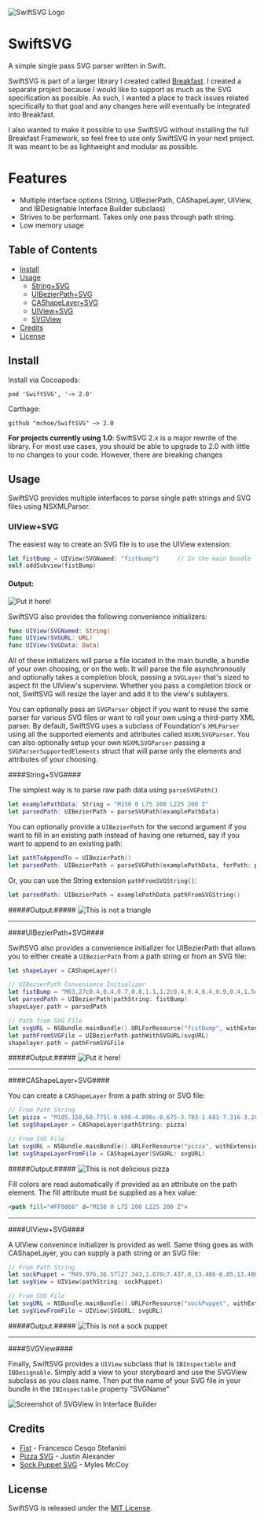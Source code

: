 
![SwiftSVG Logo](/images/SwiftSVG-Logo.png)

SwiftSVG
========

A simple single pass SVG parser written in Swift.

SwiftSVG is part of a larger library I created called [Breakfast](https://github.com/mchoe/Breakfast). I created a separate project because I would like to support as much as the SVG specification as possible. As such, I wanted a place to track issues related specifically to that goal and any changes here will eventually be integrated into Breakfast.

I also wanted to make it possible to use SwiftSVG without installing the full Breakfast Framework, so feel free to use only SwiftSVG in your next project. It was meant to be as lightweight and modular as possible.

Features
========

- Multiple interface options (String, UIBezierPath, CAShapeLayer, UIView, and IBDesignable Interface Builder subclass)
- Strives to be performant. Takes only one pass through path string. 
- Low memory usage

Table of Contents
-----------------

- [Install](#Install)
- [Usage](#Usage)
	- [String+SVG](#String+SVG)
	- [UIBezierPath+SVG](#UIBezierPath+SVG)
	- [CAShapeLayer+SVG](#CAShapeLayer+SVG)
	- [UIView+SVG](#UIView+SVG)
	- [SVGView](#SVGView)
- [Credits](#Credits)
- [License](#License)


Install
-------

Install via Cocoapods:
	
	pod 'SwiftSVG', '~> 2.0'

Carthage:

	github "mchoe/SwiftSVG" ~> 2.0

**For projects currently using 1.0**: SwiftSVG 2.x is a major rewrite of the library. For most use cases, you should be able to upgrade to 2.0 with little to no changes to your code. However, there are breaking changes 


Usage
-----

SwiftSVG provides multiple interfaces to parse single path strings and SVG files using NSXMLParser. 

### UIView+SVG

The easiest way to create an SVG file is to use the UIView extension:
```swift
let fistBump = UIView(SVGNamed: "fistbump")     // In the main bundle
self.addSubview(fistBump)
```
#### Output:
![Put it here!](/images/fistBump.png)

SwiftSVG also provides the following convenience initializers:
```swift
func UIView(SVGNamed: String)
func UIView(SVGURL: URL)
func UIView(SVGData: Data)
```

All of these initializers will parse a file located in the main bundle, a bundle of your own choosing, or on the web. It will parse the file asynchronously and optionally takes a completion block, passing a `SVGLayer` that's sized to aspect fit the UIView's superview. Whether you pass a completion block or not, SwiftSVG will resize the layer and add it to the view's sublayers.




You can optionally pass an `SVGParser` object if you want to reuse the same parser for various SVG files or want to roll your own using a third-party XML parser. By default, SwiftSVG uses a subclass of Foundation's `XMLParser` using all the supported elements and attributes called `NSXMLSVGParser`. You can also optionally setup your own `NSXMLSVGParser` passing a `SVGParserSupportedElements` struct that will parse only the elements and attributes of your choosing. 
























####String+SVG####

The simplest way is to parse raw path data using `parseSVGPath()`

```swift
let examplePathData: String = "M150 0 L75 200 L225 200 Z"
let parsedPath: UIBezierPath = parseSVGPath(examplePathData)
```

You can optionally provide a `UIBezierPath` for the second argument if you want to fill in an existing path instead of having one returned, say if you want to append to an existing path:

```swift
let pathToAppendTo = UIBezierPath()
let parsedPath: UIBezierPath = parseSVGPath(examplePathData, forPath: pathToAppendTo)
```

Or, you can use the String extension `pathFromSVGString()`:

```swift
let parsedPath: UIBezierPath = examplePathData.pathFromSVGString()
```

#####Output:#####
![This is not a triangle](/images/triangle.png)

***

####UIBezierPath+SVG####

SwiftSVG also provides a convenience initializer for UIBezierPath that allows you to either create a `UIBezierPath` from a path string or from an SVG file:

```swift
let shapeLayer = CAShapeLayer()

// UIBezierPath Convenience Initializer
let fistBump = "M63,27c0.4,0.4,0.7,0.8,1.1,1.2c0.4,0.4,0.4,0.9,0.4,1.5c0,1.9-1,3.1-2.3,4.3c-0.2,0.2-0.4,0.3-0.6,0.5c0,0,0,0,0,0.1 c0.3,0.3,0.7,0.6,0.9,1c0.3,0.9,0.3,1.8,0,2.7c-0.4,1.3-1.4,1.6-2.5,1.9c-2.4,0.8-4.7,1.7-6.9,3c-1.4,0.8-2.5,2.1-3.7,3.1 c-1.5,1.3-3,2.7-4.7,3.7c-1.3,0.8-2.9,1-4.4,1.5c-1.7,0.5-3.4,0.6-5.1,0.2c-0.7-0.2-1.4,0-1.9,0.7c-0.6,0.8-1.4,1.5-2.1,2.3 c0.9,1.2,1,2.7,1.1,4.1c0.2,1.5,0.2,3.1,0.1,4.6c0,0.7-0.2,1.4-0.4,2c-0.2,0.6-0.7,0.9-1.3,1.2c-2.3,1.1-4.5,2.2-6.8,3.3 c-2,0.9-4.1,1.7-6.1,2.4c-0.7,0.3-0.8,0-0.9-0.8c3.3-1.9,6.5-3.7,9.7-5.6c0.1-0.1,0.2-0.1,0.3-0.2c0.2-0.2,0.6-0.4,0.3-0.7 c-0.1-0.1-0.5,0-0.7,0.1c-2.1,1.1-4.3,2.3-6.4,3.4c-0.2,0.1-0.5,0.2-0.7,0.2c-0.2,0-0.4-0.1-0.6-0.2c0.1-0.2,0.1-0.5,0.3-0.6 c1-0.7,2.1-1.3,3.2-2c1.1-0.7,2.3-1.3,3.4-2c0.2-0.1,0.4-0.3,0.5-0.5c0.1-0.1,0.1-0.4,0-0.6c-0.1-0.1-0.4-0.1-0.5,0 c-0.7,0.5-1.4,1-2.1,1.5c-1.5,1-3,2.1-4.9,2.4c-0.2,0-0.4,0-0.6,0c0-0.1-0.1-0.1-0.1-0.2c0.3-0.3,0.6-0.8,1-1 c1.4-0.8,2.8-1.6,4.2-2.4c0.8-0.4,1.5-0.9,2.2-1.4c0.3-0.2,0.4-0.5,0.1-0.7c-0.1-0.1-0.5-0.1-0.6,0c-1.5,1.2-3.3,2.1-5.1,2.9 c-0.3,0.1-0.7,0.3-1,0.3c-0.3,0-0.6-0.1-0.9-0.2c0-0.1,0-0.2,0-0.3c0.4-0.2,0.8-0.5,1.2-0.7c1.8-1,3.6-2.1,5.3-3.1 c0.7-0.4,0.7-0.5,0.3-1.4c-0.2,0.2-0.5,0.3-0.7,0.5c-2,1.5-4.1,2.6-6.5,3.5c-0.5,0.2-0.7-0.1-0.9-0.4c-0.2-0.5,0.2-0.5,0.5-0.6 c1.9-0.6,3.4-1.7,5-2.8c0.7-0.5,1.4-0.8,2-1.3c0.1-0.1,0.1-0.3,0.2-0.4c-0.1,0-0.3-0.2-0.4-0.1c-0.4,0.2-0.8,0.4-1.1,0.5 c-1.9,1-3.7,1.9-5.6,2.9c-0.3,0.2-0.7,0.2-1.1,0.2c0,0,0-0.1-0.1-0.1c0.1-0.1,0.1-0.2,0.2-0.2c1.8-1.1,3.5-2.3,5.3-3.3 c0.6-0.4,1.3-0.6,2-0.9c0.4-0.2,0.5-0.4,0.3-0.8c-0.2-0.5-0.5-0.2-0.7,0c-2.2,1.1-4.5,2.3-6.7,3.4c-0.2,0.1-0.6,0.1-0.8,0.1 c0-0.1,0-0.1-0.1-0.2c0.1-0.1,0.2-0.2,0.3-0.3c1.7-1,3.4-2,5.2-3.1c0.6-0.3,1.2-0.7,1.8-1c0.7-0.3,0.7-0.6,0.3-1.3 c-0.9,0.4-1.7,0.8-2.6,1.2c-1.6,0.7-3.2,1.4-4.8,2.1c-0.2,0.1-0.4,0-0.7,0.1c0-0.1,0-0.1-0.1-0.2c0.3-0.2,0.6-0.4,0.9-0.6 c2.2-1.2,4.4-2.4,6.5-3.7c0.2-0.1,0.3-0.5,0.4-0.7c-0.1-0.1-0.1-0.1-0.2-0.2c-0.6,0.3-1.1,0.6-1.7,0.9c-1.3,0.7-2.6,1.4-4,2.1 c-0.5,0.2-1,0.3-1.6,0.5c0-0.1-0.1-0.1-0.1-0.2c0.6-0.4,1.2-1,1.9-1.3c1.6-0.9,3.2-1.7,4.8-2.5c0.6-0.3,0.6-0.4,0.3-1 c-2.4,1.1-4.8,2.2-7.2,3.2c-0.1-0.1-0.1-0.2-0.2-0.3c0.5-0.3,1.1-0.7,1.6-1c1.7-1,3.4-2,5-2.9c0.4-0.2,0.5-0.5,0.2-1 c-2.1,1-4.2,2.2-6.5,2.7c0-0.1-0.1-0.1-0.1-0.2c0.1-0.1,0.2-0.2,0.3-0.3c1.9-1.1,3.7-2.2,5.6-3.3c0.2-0.1,0.2-0.5,0.4-0.7 c-0.2,0-0.5,0-0.7,0c-2.1,0.9-4.1,1.9-6.2,2.8c0,0-0.1,0-0.4-0.1c0.4-0.3,0.7-0.5,0.9-0.7c1.8-1.1,3.6-2.2,5.4-3.3 c0.3-0.2,0.7-0.4,0.4-1c-2.1,1.3-4.1,2.8-6.6,3.2c0-0.1-0.1-0.1-0.1-0.2c0.3-0.2,0.6-0.5,1-0.7c1.7-1,3.4-2,5-3.1 c0.1-0.1,0.3-0.1,0.4-0.3c0.1-0.2,0.1-0.4,0.2-0.6c-0.2,0-0.4-0.1-0.5,0c-0.8,0.4-1.6,1-2.4,1.4c-1,0.5-2,0.9-3,1.3 c-0.2,0.1-0.5,0-0.7,0.1c0-0.1,0-0.1-0.1-0.2c2.2-1.3,4.4-2.7,6.6-4c0-0.1-0.1-0.1-0.1-0.2c-2.1,1.2-4.1,2.6-6.6,2.3 c2.4-1,4.6-2.3,6.7-3.8c0,0,0-0.2,0-0.3c-0.7,0.4-1.3,0.9-2,1.1c-1.3,0.6-2.7,1.1-4.1,1.5c-0.3,0.1-0.8,0-0.9-0.1 c-0.1-0.4,0.1-0.7,0.5-0.9c0.7-0.3,1.4-0.6,2.1-1c1.3-0.9,2.5-1.8,3.8-2.7c0.6-0.4,1.2-0.8,1.7-1.3c0.3-0.2,0.6-0.5,0.9-0.8 c0.4-0.4,0.8-0.4,1.2,0c0.4,0.4,0.9,0.8,1.3,1.3c1.8-0.7,3.1-2,3.8-3.8c0.5-1.3,1-2.6,1.6-3.9c1.3-2.8,2.7-5.6,4.8-7.9 c1.5-1.6,2.6-3.5,3.8-5.3c1-1.5,2.3-2.7,4.2-3.2c2.4-0.6,4.7-1.3,7-2.2c1.8-0.6,3.3-0.5,4.8,0.6c0.4,0.3,0.8,0.3,1.2,0.1 C57,9.9,57.5,9.8,58,9.8c2.1-0.3,4-0.1,5.7,1.2c0.8,0.6,1.2,1.4,1.1,2.4c-0.1,0.9,0,1.8-0.2,2.6c-0.3,1-0.5,2-1.4,2.8 c-0.6,0.5-0.5,0.8,0.2,1.2c2.2,0.9,2.3,2.8,2.1,4.6c-0.1,0.5-0.6,0.9-1,1.3C64,26.1,63.5,26.5,63,27z M58.7,13.8 c-1.5-1.1-2.9-2.2-4.2-3.2c-0.6-0.5-1.3-0.6-2-0.4c-1.2,0.3-2.4,0.7-3.5,1.1c-1.6,0.6-3.1,1.4-4.8,1.7c-0.6,0.1-1.3,0.3-1.9,0.6 c-1.2,0.7-2,1.8-2.7,3.1c-0.7,1.2-1.4,2.5-2.3,3.4c-1.8,1.8-3.2,3.9-4.3,6.2c-1,1.9-1.7,4-2.6,5.9c-0.7,1.4-1.5,2.8-2.9,3.8 c-0.8,0.5-1.5,1.1-2.3,1.6c-0.7,0.4-1.3,1.1-2.2,0.8c-0.1,0-0.2,0.2-0.3,0.3c-0.3,1.8-0.2,3.5,0.1,5.2c0.2,1.5,0.6,3,1,4.5 c0.7,2.7,1.4,5.4,2.1,8.1c0.1,0.4,0.3,0.8,0.5,1.4c0.8-0.9,1.6-1.7,2.3-2.4c1.1-1.3,2.4-2.5,3.3-3.9c0.5-0.8,1.1-1.3,1.9-1.9 c0.3,0.5,0.6,0.4,1,0.2c0.9-0.5,1.7-1,2.6-1.5c0.2-0.1,0.5-0.2,0.7-0.2c0,0.1,0.1,0.2,0.1,0.2c-0.4,0.5-0.7,1-1.1,1.5 c0.1,0,0.1,0.1,0.2,0.1c1-0.8,1.9-1.7,3-2.6c-0.2,0.7-0.3,1.3-0.4,1.9c1-0.4,1.3-1.7,2.6-2c-0.2,0.6-0.3,1.1-0.5,1.6 c1.1-0.6,1.4-1.9,2.7-2.3c-0.1,0.5-0.2,0.8-0.3,1c0.1,0,0.1,0.1,0.2,0.1c0.5-0.6,1.1-1.2,1.7-1.8c0.3,0.4,0.5,0.3,0.8,0 c0.3-0.3,0.7-0.6,1-0.9c0.7-0.8,1.8-1.2,2.2-2.3c0.1-0.3,0.3-1.3,1.2-0.3c0.4-0.7,0.8-1.3,1.2-1.9c-1.4-0.6-2.7-1.2-4-1.7 c-0.3,0.7-0.4,1.5-1.2,2c0.1-1.6,0.6-3.1-0.4-4.5c-1.1,1.5-1.5,3.3-2.7,4.5c-0.1,0-0.1-0.1-0.2-0.1c0.3-1.4,0.6-2.8,0.9-4.2 c-0.1,0-0.1,0-0.2-0.1c-0.1,0.1-0.3,0.2-0.4,0.4c-0.6,0.7-1.1,1.4-1.7,2c-0.5,0.6-1.1,1-1.5,1.6c-0.6,0.7-1.3,1.1-2.2,1.3 c-0.9,0.3-2,0.3-2.9,0.4c-0.1,0-0.2-0.1-0.4-0.2c0-0.1,0-0.1-0.1-0.2c1.4-0.5,2.9-0.6,3.9-1.8c0.9-1.2,1.9-2.2,2.8-3.4 c0.9-1.2,1.8-2.3,1.7-3.9c-0.7,0.5-1.3,1.1-2.1,1.5c-0.6,0.3-1.3,0.2-2,0.3c-0.1,0-0.3-0.2-0.5-0.4c0.3-0.1,0.5-0.1,0.6-0.2 c0.7-0.3,1.4-0.5,2-0.9c1.5-1,2-2.5,2.5-4.2c0.1-0.6,0.4-1.1,0.4-1.7c0-0.9-0.2-1.7-0.3-2.6c-0.2-0.9-0.7-1.5-1.5-2 c-0.3-0.2-0.6-0.4-1-0.7c1.5-0.8,2.3,0.1,3.1,0.9c0.4-0.7,0.3-1.1-0.3-1.8c-0.1-0.1-0.1-0.3-0.2-0.5c0.2,0,0.4-0.2,0.5-0.1 c0.4,0.2,0.8,0.5,1.2,0.8c0.5-0.4,1.2-0.7,1.6-1.3c0.5-0.7,0.8-1.5,0.5-2.5c-0.1-0.2,0-0.4,0-0.6c0-0.1,0.2-0.4,0.2-0.4 c0.2,0,0.3,0.1,0.4,0.3c0.2,0.2,0.3,0.5,0.5,0.8c0.1,0,0.1,0,0.2,0c0.1-0.5,0.1-0.9,0.2-1.4c0.1-0.4,0.1-1,0.8-1.2 c-0.1,0.8-0.2,1.5-0.2,2.1c0.4-0.3,0.5-0.6,0.8-0.9c0.1-0.2,0.4-0.3,0.6-0.5c0.1,0.3,0.1,0.5,0.2,0.8c0.1,0.3,0,0.7,0.1,0.9 c1,1.1,2.3,1.8,3.8,2c1.4,0.2,2.7-0.1,3.9-0.6c0.6-0.3,1.3-0.6,1.7-1.4c-1.6,0.7-2.7,0-3.8-1C57.1,15.1,57.3,14.3,58.7,13.8z M63.1,24.6c0.3-0.2,0.7-0.4,0.8-0.7c0.7-1.7-0.6-3.6-2.4-3.6c-1.5,0-3,0.2-4.4,0.3c-1.6,0.2-3.2,0.4-4.8,0.6 c-1.4,0.2-2.7,0.4-4.1,0.7c-1.3,0.3-2.2,2.1-1.8,3.4c0,0.1,0.1,0.3,0.2,0.3c0.9,0.5,1.8,0.5,2.6,0.5c0.1-0.9,0.1-1.7,0.2-2.6 c-0.4,0.2-0.8,0.3-1.2,0.4c-0.3,0.1-0.7,0.2-1,0.1c-0.3,0-0.4-0.3-0.1-0.6c0.8-0.7,1.7-1.1,2.9-0.9c0.5,0.1,0.8,0.6,0.7,1 c-0.1,0.7-0.2,1.4-0.3,2.1c0,0.1,0.2,0.4,0.3,0.4c0.7,0.1,1.5,0.1,2.1,0.2c0.1-0.8,0.2-1.4,0.3-2.1c0.1,0,0.2,0,0.3,0 c0.2,0.5,0.4,1,0.6,1.4c0.2,0.4,0.4,0.6,0.9,0.5c1.8-0.1,3.6-0.2,5.4-0.4c1.4-0.1,1.9-0.7,1.9-2.2c0-0.2,0-0.4,0.1-0.6 c0.1,0,0.2,0,0.3-0.1C62.7,23.5,62.9,24,63.1,24.6z M62.4,31.6c0.1,0,0.1,0.1,0.2,0.1c0.3-0.4,0.7-0.9,0.7-1.3c0-0.6,0-1.5-0.4-1.8 c-0.9-0.9-2.2-1.2-3.5-1c-2.5,0.3-5,0.6-7.6,0.3c-1.2-0.1-2.3-0.2-3.5-0.2c-1.2,0-1.9,0.6-2.2,1.9c-0.2,0.9,0.6,2,1.3,2.3 c0.8,0.3,1.6,0.7,2.4,0.9c1.1,0.2,2.1,0.3,3.2,0.5c-0.1-0.8-0.1-1.5-0.1-2.2c0-0.1,0.1-0.3,0.2-0.4c0.2,0.1,0.4,0.1,0.5,0.2 c0.1,0.1,0.1,0.3,0.2,0.5c0.2,0.7,0.4,1.3,0.6,1.9c0.3,0,0.5,0,0.8,0c1.6-0.1,3.2-0.3,4.8-0.4c1.2-0.1,1.4-0.4,1.7-1.5 c0,0,0-0.1,0-0.1c0.1-0.1,0.3-0.4,0.3-0.4c0.2,0.1,0.4,0.2,0.6,0.4C62.5,31.2,62.4,31.4,62.4,31.6z M55.1,38.9c0.1,0,0.3,0,0.5,0.1 c1.5,0.2,3.1,0.1,4.6-0.3c0.6-0.2,1.1-0.5,1.3-1c0.2-0.7,0.3-1.7-0.4-2.1c-0.7-0.5-1.6-0.8-2.5-0.9c-1.7-0.2-3.4-0.1-5.1-0.2 c-1.3,0-2.6-0.2-3.9-0.2c-0.3,0-0.6,0.2-0.8,0.4c-0.5,0.7-0.1,2,0.6,2.4c1.3,0.8,2.2,0.3,2.4-1.1c0.1-0.6-0.2-0.7-0.7-0.8 c-0.5,0-0.9,0-1.4,0c-0.2,0-0.4-0.1-0.6-0.1c0-0.1,0-0.1-0.1-0.2c0.1-0.1,0.2-0.2,0.3-0.2c0.7-0.1,1.5-0.3,2.2-0.2 c1.2,0.2,1.6,1.1,1,2.2c-0.3,0.5-0.6,0.9-0.9,1.5c0.9,0.2,1.7,0.3,2.5,0.5c0-0.3,0-0.6,0.1-0.8c0.1-0.1,0.3-0.1,0.5-0.2 C54.9,38.1,55,38.4,55.1,38.9z M57.3,11.3C58,12,58,12,58.9,11.9c0.3,0,0.6,0.1,1,0.1c-0.1,0.3-0.2,0.6-0.4,1 c1.1,0.8,2.2,1.6,3.4,2.4c0.9-1.2,1-2.4,0.2-3.6c-0.4-0.6-1.7-1.3-2.4-1.2C59.6,10.8,58.5,11.1,57.3,11.3z M26.8,58.2 c-0.1,0-0.1,0-0.2,0c0,0.2,0,0.4,0.1,0.5c0.7,1.9,1.4,3.8,2.1,5.6c0.1,0.2,0.3,0.5,0.5,0.7c0.7,0.7,1.3,0.5,1.6-0.6 c-1.1,0-1.9-0.5-2.4-1.5c-0.3-0.5-0.5-1.1-0.7-1.6C27.5,60.2,27.1,59.2,26.8,58.2z M59.1,14.1c-0.2,0.3-0.4,0.5-0.5,0.7 c-0.1,0.2-0.2,0.4-0.1,0.6c0.6,1,2.1,1.3,3.2,0.6C60.8,15.3,59.9,14.7,59.1,14.1z M22.8,37.3c0,0,0.1,0.1,0.1,0.1 c0.4-0.3,0.8-0.5,1.1-0.8c0.1-0.1,0.2-0.4,0.1-0.5c-0.1-0.2-0.2-0.4-0.4-0.4c-0.1,0-0.3,0.2-0.4,0.3C23.2,36.4,23,36.9,22.8,37.3z M50.6,19.8c0.5-0.1,0.8-0.6,0.7-1.3C50.7,18.8,50.3,19.1,50.6,19.8z M52.6,18.7c-0.1,0-0.1,0-0.2,0.1c-0.1,0.3-0.2,0.5-0.2,0.8 c0.1,0.1,0.1,0.1,0.2,0.2c0.2-0.2,0.5-0.3,0.6-0.5C53,19.2,52.8,18.9,52.6,18.7z"
let parsedPath = UIBezierPath(pathString: fistBump)
shapeLayer.path = parsedPath

// Path from SVG File
let svgURL = NSBundle.mainBundle().URLForResource("fistBump", withExtension: "svg")
let pathFromSVGFile = UIBezierPath.pathWithSVGURL(svgURL)
shapelayer.path = pathFromSVGFile
```

#####Output:#####
![Put it here!](/images/fistBump.png)

***

####CAShapeLayer+SVG####

You can create a `CAShapeLayer` from a path string or SVG file:

```swift
// From Path String
let pizza = "M185.158,60.775l-0.698-4.896c-0.675-3.783-1.681-7.316-3.208-10.128c-5.67-10.472-48.894-65.225-61.319-68.777c-2.081-0.595-7.61-1.974-14.101-1.974c-8.908,0-16.174,2.602-21.013,7.528c-4.369,4.442-6.737,10.636-7.054,18.44c-6.133,2.803-21.237,10.434-25.399,19.22c-2.099,4.433-10.814,8.388-17.817,11.571c-5.636,2.561-10.503,4.771-13.48,7.521c-1.598,1.476-3.766,3.669-6.267,6.202C7.681,52.688-3.083,63.58-9.476,66.273c-7.238,3.047-12.022,7.993-12.489,12.911c-0.249,2.633,0.84,5.033,2.917,6.415c3.74,2.492,17.312,4.357,26.946,4.357c2.032,0,3.994-0.077,5.819-0.237c5.479-0.503,25.312-0.905,44.213-0.905c22.609,0,32.813,0.55,34.684,1.023c3.92,0.995,7.436,0.942,12.58,0.554c3.368-0.246,7.289-0.536,13.075-0.435c5.942,0.118,11.431,0.349,15.948,0.544c4.02,0.169,7.287,0.312,9.459,0.312c1.462,0,2.392-0.06,3.031-0.178c0.235-0.03,1.45-0.127,7.174-0.127c10.246,0,26.791,0.305,26.798,0.305c2.165,0.031,3.745-1.457,4-3.467C184.779,86.538,186.425,73.199,185.158,60.775z M71.908,23.986c8.08-2.059,15.464-0.457,16.491,3.583c1.03,4.036-4.682,8.985-12.758,11.041c-8.079,2.059-15.461,0.459-16.491-3.582C58.125,30.993,63.836,26.049,71.908,23.986z M33.1,44.006c7.807-0.659,14.386,2.201,14.691,6.397c0.312,4.193-5.765,8.144-13.568,8.805c-7.809,0.66-14.387-2.201-14.691-6.4C19.223,48.61,25.297,44.671,33.1,44.006zM122.67,80.658c-0.223,0.481-0.329,0.981-0.344,1.473c-1.275-0.034-2.572-0.064-3.897-0.094c-0.921-0.019-1.791-0.024-2.629-0.024c-4.794,0-8.346,0.267-11.199,0.479c-4.11,0.311-6.946,0.45-10.042-0.332c-4.137-1.05-22.203-1.268-36.628-1.268c-19.423,0-39.159,0.41-44.93,0.938c-1.345,0.124-2.81,0.158-4.291,0.178C23.522,76.224,40.985,70.605,46.118,71.8c3.038,0.724,5.305,1.489,7.307,2.163c4.688,1.583,8.4,2.834,15.098,0.738c1.88-0.587,3.815-1.356,5.77-2.142c6.874-2.748,11.313-4.229,15.043-1.614c8.523,5.97,15.491,4.944,22.228,3.969l0.526-0.071c5.021-0.737,10.051-0.055,11.217,1.509C123.833,77.053,123.603,78.625,122.67,80.658z M111.153,57.015c-10.024,0.743-18.474-2.396-18.876-7.028c-0.406-4.629,7.39-8.989,17.41-9.734c10.022-0.752,18.479,2.397,18.881,7.027C128.974,51.904,121.175,56.27,111.153,57.015zM142.469,51.189c-1.634-5.537-4.103-11.182-7.809-14.091c-9.188-7.221-20.624-16.848-25.173-22.223C108.884,14.164,96.799,0.084,85.878-0.92c0.518-4.697,2.036-8.397,4.593-10.994c4.188-4.261,10.668-5.158,15.364-5.158c5.493,0,10.16,1.168,11.919,1.667c7.153,2.042,38.85,39.213,51.926,57.785c-4.398-1.786-9.489-2.251-15.089-0.152C148.921,44.351,145.108,47.405,142.469,51.189z M177.185,82.824c-5.475-0.083-15.981-0.236-23.304-0.236c-6.653,0-7.854,0.121-8.513,0.236c-0.301,0.047-0.774,0.07-1.361,0.079c0.029-0.512,0.06-1.065,0.077-1.571c0.924-18.863,1.812-27.383,13.295-31.685c9.708-3.65,16.787,4.983,19.528,9.136C178.086,66.809,177.729,76.612,177.185,82.824z"
let svgShapeLayer = CAShapeLayer(pathString: pizza)

// From SVG File
let svgURL = NSBundle.mainBundle().URLForResource("pizza", withExtension: "svg")
let svgShapeLayerFromFile = CAShapeLayer(SVGURL: svgURL)
```

#####Output:#####
![This is not delicious pizza](/images/pizza.png)

Fill colors are read automatically if provided as an attribute on the path element. The fill attribute must be supplied as a hex value:
```html
<path fill="#FF0066" d="M150 0 L75 200 L225 200 Z">
```

***

####UIView+SVG####

A UIView convenince initializer is provided as well. Same thing goes as with CAShapeLayer, you can supply a path string or an SVG file:

```swift
// From Path String
let sockPuppet = "M49.976,36.57l27.343,1.078c7.437,0,13.486-6.05,13.486-13.487s-6.049-13.487-13.485-13.487H58  c-0.429-3.546-2.45-6.235-4.881-6.235s-4.45,2.689-4.877,6.235h-4.368c-0.259,0-0.511,0.01-0.768,0.014  c-0.423-3.553-2.445-6.25-4.88-6.25c-2.719,0-4.924,3.36-4.961,7.523c-5.139,1.369-9.419,3.825-12.781,7.357  c-8.476,8.907-7.963,21.297-7.939,21.737v37.496h4.016V93.5h33.775V78.551h4.471v-1.682c0-8.529,4.16-9.612,4.639-9.708  c0.794-0.026,5.409-0.225,10.103-1.41c9.184-2.323,11.111-6.586,11.111-9.753c0-7.207-5.377-9.775-10.409-9.775  c-0.399,0-0.689,0.018-0.829,0.028H51.104l-0.237,0.017c-0.004,0.001-0.422,0.058-1.042,0.058c-5.218,0-5.218-3.253-5.218-4.322  C44.607,36.887,49.143,36.58,49.976,36.57z M87.441,24.161c0,5.583-4.542,10.124-10.057,10.125l-7.973-0.314  c-4.428-6.087-6.037-11.196-4.771-15.199c0.722-2.282,2.289-3.793,3.675-4.734h9.002C82.899,14.038,87.441,18.579,87.441,24.161z   M69.492,49.615l0.16-0.008c0.035-0.003,0.254-0.021,0.598-0.021c2.632,0,7.046,0.833,7.046,6.412c0,4.667-8.069,6.723-13.864,7.461  c-1.008-0.493-1.786-1.215-2.318-2.167c-1.917-3.429-0.405-8.997,0.517-11.677H69.492z M49.825,49.689  c0.655,0,1.153-0.047,1.384-0.074h9.357c-0.98,2.923-2.377,8.495-0.327,12.164c0.412,0.737,0.946,1.354,1.591,1.858  c-1.001,0.095-1.887,0.147-2.579,0.164l-0.153,0.012c-0.297,0.034-6.954,0.932-7.604,11.374H45.15v-7.053h-3.364v7.053H35.06v-7.053  h-3.363v7.053h-7.147v-7.053h-3.364v7.053h-5.277l-0.002-34.212c-0.005-0.115-0.447-11.52,7.037-19.36  c2.829-2.964,6.458-5.042,10.805-6.269c0.799,2.571,2.501,4.353,4.479,4.353c2.291,0,4.215-2.388,4.788-5.63  c0.291-0.005,0.565-0.031,0.86-0.031h22.781c-1.188,1.029-2.341,2.46-2.964,4.421c-1.327,4.175,0.18,9.371,4.46,15.462  l-18.109-0.714c-3.043,0-8.798,1.838-8.798,8.797C41.244,46.816,44.452,49.689,49.825,49.689z"
let svgView = UIView(pathString: sockPuppet)

// From SVG File
let svgURL = NSBundle.mainBundle().URLForResource("sockPuppet", withExtension: "svg")
let svgViewFromFile = UIView(SVGURL: svgURL)
```

#####Output:#####
![This is not a sock puppet](/images/sockPuppet.png)

***

####SVGView####

Finally, SwiftSVG provides a `UIView` subclass that is `IBInspectable` and `IBDesignable`. Simply add a view to your storyboard and use the SVGView subclass as you class name. Then put the name of your SVG file in your bundle in the `IBInspectable` property "SVGName"

![Screenshot of SVGView in Interface Builder](/images/svgViewScreenshot.png)


Credits
-------

- [Fist](https://thenounproject.com/term/fist/303025/) - Francesco Cesqo Stefanini
- [Pizza SVG](http://thenounproject.com/term/pizza/7914/) - Justin Alexander
- [Sock Puppet SVG](http://thenounproject.com/term/sock-puppet/30622/) - Myles McCoy

License
-------

SwiftSVG is released under the [MIT License](https://github.com/mchoe/SwiftSVG/blob/master/LICENSE).



